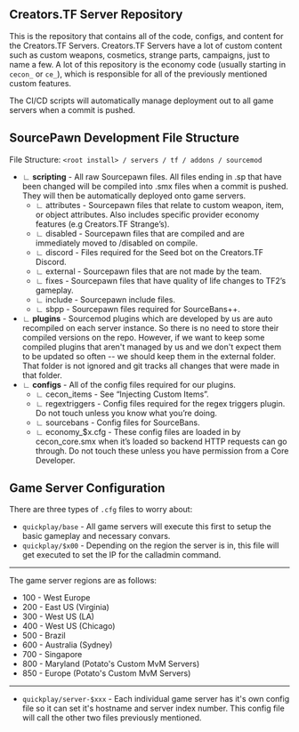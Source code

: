 ## Creators.TF Server Repository
This is the repository that contains all of the code, configs, and content for the Creators.TF Servers. Creators.TF Servers have a lot of custom content such as custom weapons, cosmetics, strange parts, campaigns, just to name a few. A lot of this repository is the economy code (usually starting in `cecon_` or `ce_`), which is responsible for all of the previously mentioned custom features.

The CI/CD scripts will automatically manage deployment out to all game servers when a commit is pushed.

## SourcePawn Development File Structure
File Structure: `<root install> / servers / tf / addons / sourcemod`
- ∟ **scripting** - All raw Sourcepawn files. All files ending in .sp that have been changed will be compiled into .smx files when a commit is pushed. They will then be automatically deployed onto game servers. 
    - ∟ attributes - Sourcepawn files that relate to custom weapon, item, or object attributes. Also includes specific provider economy features (e.g Creators.TF Strange’s).
    - ∟ disabled - Sourcepawn files that are compiled and are immediately moved to /disabled on compile.
    - ∟ discord - Files required for the Seed bot on the Creators.TF Discord.
    - ∟ external - Sourcepawn files that are not made by the team.
    - ∟ fixes - Sourcepawn files that have quality of life changes to TF2’s gameplay.
    - ∟ include - Sourcepawn include files.
    - ∟ sbpp - Sourcepawn files required for SourceBans++.
- ∟ **plugins** - Sourcemod plugins which are developed by us are auto recompiled on each server instance. So there is no need to store their compiled versions on the repo. However, if we want to keep some compiled plugins that aren't managed by us and we don't expect them to be updated so often -- we should keep them in the external folder. That folder is not ignored and git tracks all changes that were made in that folder.
- ∟ **configs** - All of the config files required for our plugins.
    - ∟ cecon_items - See “Injecting Custom Items”.
    - ∟ regextriggers - Config files required for the regex triggers plugin. Do not touch unless you know what you’re doing. 
    - ∟ sourcebans - Config files for SourceBans.
    - ∟ economy_$x.cfg - These config files are loaded in by cecon_core.smx  when it’s loaded so backend HTTP requests can go through. Do not touch these unless you have permission from a Core Developer.

## Game Server Configuration
There are three types of `.cfg` files to worry about:
- `quickplay/base` - All game servers will execute this first to setup the basic gameplay and necessary convars.
- `quickplay/$x00` - Depending on the region the server is in, this file will get executed to set the IP for the calladmin command.

---

The game server regions are as follows:
- 100 - West Europe
- 200 - East US (Virginia)
- 300 - West US (LA)
- 400 - West US (Chicago)
- 500 - Brazil
- 600 - Australia (Sydney)
- 700 - Singapore
- 800 - Maryland (Potato's Custom MvM Servers)
- 850 - Europe (Potato's Custom MvM Servers)

---

- `quickplay/server-$xxx` - Each individual game server has it's own config file so it can set it's hostname and server index number. This config file will call the other two files previously mentioned.
